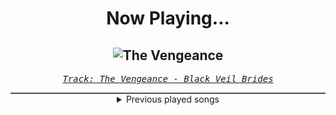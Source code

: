 <div align="center"> 
<h1>Now Playing...</h1>

![The Vengeance](https://i.scdn.co/image/ab67616d00001e02fcfb7b5a8984f4fa7556b300)
--
_<samp><a href="https://open.spotify.com/track/0hPt1GeHQKu3IjbqzxrlD1">Track: The Vengeance - Black Veil Brides</a></samp>_

<div style="border: 1px #4B5054 solid"></div>
<details>
  <summary>
    Previous played songs
  </summary>
  <table>
    <thead>
      <tr>
        <th>
          Artist
        </th>
        <th>
          Song
        </th>
        <th>
          Link
        </th>
      </tr>
    </thead>
    <tbody>
      <tr><td>Black Veil Brides</td><td>The Vengeance</td><td><a href="https://open.spotify.com/track/0hPt1GeHQKu3IjbqzxrlD1">https://open.spotify.com/track/0hPt1GeHQKu3IjbqzxrlD1</a></td></tr><tr><td>Killswitch Engage</td><td>My Life for Yours</td><td><a href="https://open.spotify.com/track/3WqSkC7bjlvkN4U9beIKjh">https://open.spotify.com/track/3WqSkC7bjlvkN4U9beIKjh</a></td></tr><tr><td>Thomas Bergersen</td><td>Westward (Uncompressed Mix)</td><td><a href="https://open.spotify.com/track/2QHcu08P5WkINPM3ZBREYu">https://open.spotify.com/track/2QHcu08P5WkINPM3ZBREYu</a></td></tr><tr><td>Tech N9ne Collabos</td><td>Great Night</td><td><a href="https://open.spotify.com/track/0CsVNsRXTu0B6UdIOeirAi">https://open.spotify.com/track/0CsVNsRXTu0B6UdIOeirAi</a></td></tr><tr><td>Shokran</td><td>Destiny Crucified</td><td><a href="https://open.spotify.com/track/4ciPYfxVC4irIDkvLo7eH2">https://open.spotify.com/track/4ciPYfxVC4irIDkvLo7eH2</a></td></tr><tr><td>for KING & COUNTRY</td><td>Already Home</td><td><a href="https://open.spotify.com/track/0xB6FulVeQ6UEyc8fe79hQ">https://open.spotify.com/track/0xB6FulVeQ6UEyc8fe79hQ</a></td></tr><tr><td>Five Finger Death Punch</td><td>Under and Over It</td><td><a href="https://open.spotify.com/track/35aYLuIWeFd7iM7rY3x5GB">https://open.spotify.com/track/35aYLuIWeFd7iM7rY3x5GB</a></td></tr><tr><td>It Lives, It Breathes</td><td>Love on Repeat</td><td><a href="https://open.spotify.com/track/6fd5wf5wWkC1YE0AGYU4jM">https://open.spotify.com/track/6fd5wf5wWkC1YE0AGYU4jM</a></td></tr><tr><td>Demon Hunter</td><td>Resistance</td><td><a href="https://open.spotify.com/track/4gmFw577aT3WpHR7MGFwcl">https://open.spotify.com/track/4gmFw577aT3WpHR7MGFwcl</a></td></tr><tr><td>The Used</td><td>Wake the Dead</td><td><a href="https://open.spotify.com/track/3N1Y61tX6VMTXm9MIA6WAo">https://open.spotify.com/track/3N1Y61tX6VMTXm9MIA6WAo</a></td></tr><tr><td>Tech N9ne</td><td>Wither</td><td><a href="https://open.spotify.com/track/70bCuMmZHypmGwUdCQ3QDf">https://open.spotify.com/track/70bCuMmZHypmGwUdCQ3QDf</a></td></tr><tr><td>Escape The Day</td><td>Tear Down The Walls</td><td><a href="https://open.spotify.com/track/2uZsvTlFZqig60TDW3omqq">https://open.spotify.com/track/2uZsvTlFZqig60TDW3omqq</a></td></tr><tr><td>Too Close To Touch</td><td>What I Wish I Could Forget</td><td><a href="https://open.spotify.com/track/3P7ImYt96jhzYvlfGVu50I">https://open.spotify.com/track/3P7ImYt96jhzYvlfGVu50I</a></td></tr><tr><td>In Flames</td><td>The End</td><td><a href="https://open.spotify.com/track/7AUVdpcqbxLSCOQqKHjPx7">https://open.spotify.com/track/7AUVdpcqbxLSCOQqKHjPx7</a></td></tr><tr><td>Eminem</td><td>The Real Slim Shady</td><td><a href="https://open.spotify.com/track/3yfqSUWxFvZELEM4PmlwIR">https://open.spotify.com/track/3yfqSUWxFvZELEM4PmlwIR</a></td></tr><tr><td>Disciple</td><td>Scarlet</td><td><a href="https://open.spotify.com/track/2uFYAjNbleAW86jZQQXQOf">https://open.spotify.com/track/2uFYAjNbleAW86jZQQXQOf</a></td></tr><tr><td>Silent Planet</td><td>Wasteland Redux</td><td><a href="https://open.spotify.com/track/6U5SpeqpLkAMwVpBI7UTYQ">https://open.spotify.com/track/6U5SpeqpLkAMwVpBI7UTYQ</a></td></tr><tr><td>Rain City Drive</td><td>Heavier</td><td><a href="https://open.spotify.com/track/6Ps8twA0kAJ1jSZzhvdBQI">https://open.spotify.com/track/6Ps8twA0kAJ1jSZzhvdBQI</a></td></tr><tr><td>Jeris Johnson</td><td>Not A Person (Freak)</td><td><a href="https://open.spotify.com/track/3Auqv7kCZNwXgVDRhRneQM">https://open.spotify.com/track/3Auqv7kCZNwXgVDRhRneQM</a></td></tr><tr><td>Jeris Johnson</td><td>John</td><td><a href="https://open.spotify.com/track/2Y3ASbe10PAhs9qHpzns95">https://open.spotify.com/track/2Y3ASbe10PAhs9qHpzns95</a></td></tr>
    </tbody>
  </table>
</details>

</div>
